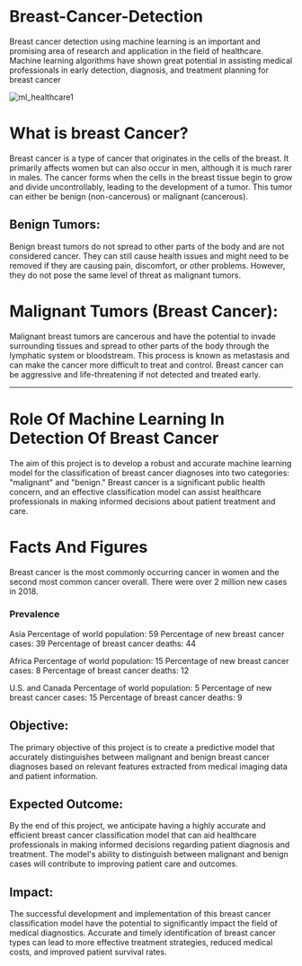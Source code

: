 # Breast-Cancer-Detection
Breast cancer detection using machine learning is an important and promising area of research and application in the field of healthcare.
Machine learning algorithms have shown great potential in assisting medical professionals in early detection, diagnosis, and treatment
planning for breast cancer

![ml_healthcare1](https://github.com/Harsh-Patidar/Breast-Cancer-Detection/assets/110400713/49b00d7f-89cd-4d89-9ea6-0b9bf48c0498)

# What is breast Cancer?
Breast cancer is a type of cancer that originates in the cells of the breast. It primarily affects women but can also occur in men,
although it is much rarer in males. The cancer forms when the cells in the breast tissue begin to grow and divide uncontrollably,
leading to the development of a tumor. This tumor can either be benign (non-cancerous) or malignant (cancerous).

## Benign Tumors:
Benign breast tumors do not spread to other parts of the body and are not considered cancer. They can still cause health issues and
might need to be removed if they are causing pain, discomfort, or other problems. However, they do not pose the same level of threat
as malignant tumors.


# Malignant Tumors (Breast Cancer):

Malignant breast tumors are cancerous and have the potential to invade surrounding tissues and spread to other parts of the body through
the lymphatic system or bloodstream. This process is known as metastasis and can make the cancer more difficult to treat and control.
Breast cancer can be aggressive and life-threatening if not detected and treated early.

-----------------------------------------------------------------------
# Role Of Machine Learning In Detection Of Breast Cancer
The aim of this project is to develop a robust and accurate machine learning model for the classification of breast cancer diagnoses into two categories:
"malignant" and "benign."
Breast cancer is a significant public health concern, and an effective classification model can assist healthcare professionals in making
informed decisions about patient treatment and care.

# Facts And Figures
Breast cancer is the most commonly occurring cancer in women and the second most common cancer overall. There were over 2 million new cases in 2018.

### Prevalence

Asia
Percentage of world population: 59 Percentage of new breast cancer cases: 39 Percentage of breast cancer deaths: 44

Africa
Percentage of world population: 15 Percentage of new breast cancer cases: 8 Percentage of breast cancer deaths: 12

U.S. and Canada
Percentage of world population: 5 Percentage of new breast cancer cases: 15 Percentage of breast cancer deaths: 9


## Objective:
The primary objective of this project is to create a predictive model that accurately distinguishes between malignant and benign breast cancer 
diagnoses based on relevant features extracted from medical imaging data and patient information.

## Expected Outcome:
By the end of this project, we anticipate having a highly accurate and efficient breast cancer classification model that can aid healthcare
professionals in making informed decisions regarding patient diagnosis and treatment. The model's ability to distinguish between malignant
and benign cases will contribute to improving patient care and outcomes.

## Impact:
The successful development and implementation of this breast cancer classification model have the potential to significantly impact the field
of medical diagnostics. Accurate and timely identification of breast cancer types can lead to more effective treatment strategies,
reduced medical costs, and improved patient survival rates.

